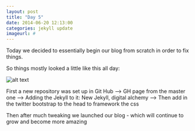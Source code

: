 ```yaml
---
layout: post
title: "Day 5"
date: 2014-06-20 12:13:00
categories: jekyll update
imageurl: #
---
```


Today we decided to essentially begin our blog from scratch in order to fix things.

So things mostly looked a little like this all day: 

![alt text](https://pbs.twimg.com/media/BqzSXUtCcAAG-B6.jpg)

First a new repository was set up in Git Hub 
--> GH page from the master one
--> Adding the Jekyll to it: New Jekyll, digital alchemy
--> Then add in the twitter bootstrap to the head to framework the css

Then after much tweaking we launched our blog - which will continue to grow and become more amazing




